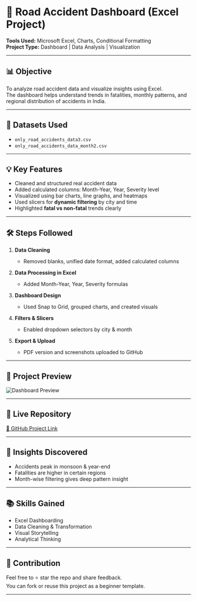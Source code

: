 # 🚦 Road Accident Dashboard (Excel Project)

**Tools Used:** Microsoft Excel, Charts, Conditional Formatting  
**Project Type:** Dashboard | Data Analysis | Visualization

---

## 📊 Objective

To analyze road accident data and visualize insights using Excel.  
The dashboard helps understand trends in fatalities, monthly patterns, and regional distribution of accidents in India.

---

## 📁 Datasets Used

- `only_road_accidents_data3.csv`
- `only_road_accidents_data_month2.csv`

---

## 💡 Key Features

- Cleaned and structured real accident data  
- Added calculated columns: Month-Year, Year, Severity level  
- Visualized using bar charts, line graphs, and heatmaps  
- Used slicers for **dynamic filtering** by city and time  
- Highlighted **fatal vs non-fatal** trends clearly

---

## 🛠️ Steps Followed

1. **Data Cleaning**  
   - Removed blanks, unified date format, added calculated columns

2. **Data Processing in Excel**  
   - Added Month-Year, Year, Severity formulas

3. **Dashboard Design**  
   - Used Snap to Grid, grouped charts, and created visuals

4. **Filters & Slicers**  
   - Enabled dropdown selectors by city & month

5. **Export & Upload**  
   - PDF version and screenshots uploaded to GitHub

---

## 📸 Project Preview

![Dashboard Preview](path-to-your-screenshot-image)

---

## 🔗 Live Repository

[🔗 GitHub Project Link](https://github.com/myselfsneha/road-accident-dashboard)

---

## 🧠 Insights Discovered

- Accidents peak in monsoon & year-end  
- Fatalities are higher in certain regions  
- Month-wise filtering gives deep pattern insight

---

## 📚 Skills Gained

- Excel Dashboarding  
- Data Cleaning & Transformation  
- Visual Storytelling  
- Analytical Thinking

---

## 🙌 Contribution

Feel free to ⭐ star the repo and share feedback.  
You can fork or reuse this project as a beginner template.

---
